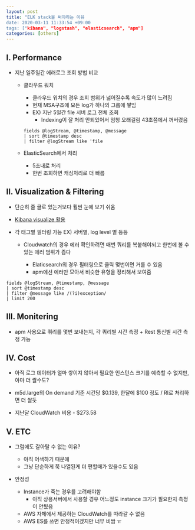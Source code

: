```yaml
---
layout: post
title: "ELK stack을 써야하는 이유
date: 2020-03-11 11:33:54 +09:00
tags: ["kibana", "logstash", "elasticsearch", "apm"]
categories: [others]
---
```


## I. Performance

- 지난 일주일간 에러로그 조회 방법 비교
  - 클라우드 워치
    - 클라우드 워치의 경우 조회 범위가 넒어질수록 속도가 많이 느려짐
    - 현재 MSA구조에 모든 log가 하나의 그룹에 쌓임
    - EX) 지난 5일간 file 서버 로그 전체 조회
      - Indexing이 잘 처리 안되있어서 엄청 오래걸림 43초쯤에서 꺼버렸음
    ```
    fields @logStream, @timestamp, @message
    | sort @timestamp desc
    | filter @logStream like 'file
    ```
  
  - ElasticSearch에서 처리
  
    - 5초내로 처리
    - 한번 조회하면 캐싱처리로 더 빠름

## II. Visualization & Filtering


- 단순히 줄 글로 있는거보다 훨씬 눈에 보기 쉬움

- [Kibana visualize 활용](http://apm.market.ogq.me/app/kibana#/visualize?_g=())

- 각 태그별 필터링 가능 EX) 서버별, log level 별 등등


  - Cloudwatch의 경우 에러 확인하려면 매번 쿼리를 복붙해야되고 한번에 볼 수있는 에러 범위가 좁다

      - Elaticsearch의 경우 필터링으로 클릭 몇번이면 거를 수 있음
      - apm에선 에러만 모아서 비슷한 유형을 정리해서 보여줌

```
fields @logStream, @timestamp, @message
| sort @timestamp desc
| filter @message like /(?i)exception/
| limit 200
```

## III. Monitering

- apm 사용으로 쿼리를 몇번 보내는지, 각 쿼리별 시간 측정 + Rest 통신별 시간 측정 가능

## IV. Cost

- 아직 로그 데이터가 얼마 쌓이지 않아서 필요한 인스턴스 크기를 예측할 수 없지만, 아마 더 쌀수도? 

- m5d.large의 On demand 기준 시간당 \$0.139, 한달에 ​\$100 정도 / RI로 처리하면 더 쌀듯
- 지난달 CloudWatch 비용 - $273.58

## V. ETC


- 그럼에도 갈아탈 수 없는 이유? 

  - 아직 어색하기 때문에
  - 그냥 단순하게 쭉 나열된게 더 편할때가 있을수도 있음
- 안정성 
  - Instance가 죽는 경우를 고려해야함
    - 아직 상용서버에서 사용할 경우 어느정도 instance 크기가 필요한지 측정이 안됬음
  - AWS 자체에서 제공하는 CloudWatch를 따라갈 수 없음
  - AWS ES를 쓰면 안정적이겠지만 너무 비쌈 ㅠ



